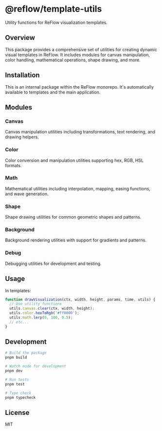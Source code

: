 # @reflow/template-utils

Utility functions for ReFlow visualization templates.

## Overview

This package provides a comprehensive set of utilities for creating dynamic visual templates in ReFlow. It includes modules for canvas manipulation, color handling, mathematical operations, shape drawing, and more.

## Installation

This is an internal package within the ReFlow monorepo. It's automatically available to templates and the main application.

## Modules

### Canvas
Canvas manipulation utilities including transformations, text rendering, and drawing helpers.

### Color
Color conversion and manipulation utilities supporting hex, RGB, HSL formats.

### Math
Mathematical utilities including interpolation, mapping, easing functions, and wave generation.

### Shape
Shape drawing utilities for common geometric shapes and patterns.

### Background
Background rendering utilities with support for gradients and patterns.

### Debug
Debugging utilities for development and testing.

## Usage

In templates:
```javascript
function drawVisualization(ctx, width, height, params, time, utils) {
  // Use utility functions
  utils.canvas.clear(ctx, width, height);
  utils.color.hexToRgb('#ff0000');
  utils.math.lerp(0, 100, 0.5);
  // etc...
}
```

## Development

```bash
# Build the package
pnpm build

# Watch mode for development
pnpm dev

# Run tests
pnpm test

# Type check
pnpm typecheck
```

## License

MIT